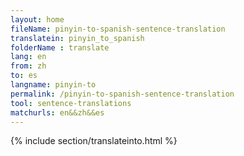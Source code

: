 ```yaml
---
layout: home
fileName: pinyin-to-spanish-sentence-translation
translatein: pinyin_to_spanish
folderName : translate
lang: en
from: zh
to: es
langname: pinyin-to
permalink: /pinyin-to-spanish-sentence-translation
tool: sentence-translations
matchurls: en&&zh&&es
---
```

{% include section/translateinto.html %}
